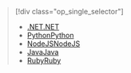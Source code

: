 > [!div class="op_single_selector"]
> * [<span data-ttu-id="1a695-101">.NET</span><span class="sxs-lookup"><span data-stu-id="1a695-101">.NET</span></span>](../articles/active-directory-b2c/active-directory-b2c-devquickstarts-graph-dotnet.md)
> * [<span data-ttu-id="1a695-102">Python</span><span class="sxs-lookup"><span data-stu-id="1a695-102">Python</span></span>](active-directory-b2c-devquickstarts-graph-python.md)
> * [<span data-ttu-id="1a695-103">NodeJS</span><span class="sxs-lookup"><span data-stu-id="1a695-103">NodeJS</span></span>](active-directory-b2c-devquickstarts-graph-nodeJS.md)
> * [<span data-ttu-id="1a695-104">Java</span><span class="sxs-lookup"><span data-stu-id="1a695-104">Java</span></span>](active-directory-b2c-devquickstarts-graph-java.md)
> * [<span data-ttu-id="1a695-105">Ruby</span><span class="sxs-lookup"><span data-stu-id="1a695-105">Ruby</span></span>](active-directory-b2c-devquickstarts-graph-ruby.md)
> 
> 

